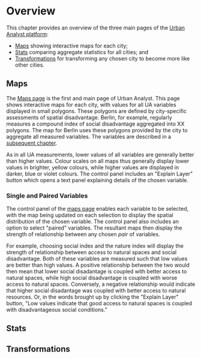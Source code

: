 # Overview

This chapter provides an overview of the three main pages of the [Urban Analyst
platform](https://urbananalyst.city):

- [Maps](https://urbananalyst.city/maps) showing interactive maps for each
  city;
- [Stats](https://urbananalyst.city/stats) comparing aggregate statistics for
  all cities; and
- [Transformations](https://urbananalyst.city/transform) for transforming any
  chosen city to become more like other cities.

## Maps

The [Maps page](https://urbananalyst.city/maps) is the first and main page of
Urban Analyst. This page shows interactive maps for each city, with values for
all UA variables displayed in small polygons. These polygons are defined by
city-specific assessments of spatial disadvantage. Berlin, for example,
regularly measures a compound index of social disadvantage aggregated into XX
polygons. The map for Berlin uses these polygons provided by the city to
aggregate all measured variables. The variables are described in a [subsequent
chapter](./variables.md).

As in all UA measurements, lower values of all variables are generally better
than higher values. Colour scales on all maps thus generally display lower
values in brighter, yellow colours, while higher values are displayed in
darker, blue or violet colours. The control panel includes an "Explain Layer"
button which opens a text panel explaining details of the chosen variable.

### Single and Paired Variables

The control panel of the [maps page](https://urbananalyst.city/maps) enables
each variable to be selected, with the map being updated on each selection to
display the spatial distribution of the chosen variable. The control panel also
includes an option to select "paired" variables. The resultant maps then
display the strength of relationship between any chosen *pair* of variables.

For example, choosing social index and the nature index will
display the strength of relationship between access to natural spaces and
social disadvantage. Both of these variables are measured such that low values
are better than high values. A positive relationship between the two would then
mean that lower social disadantage is coupled with better access to natural
spaces, while high social disadvantage is coupled with worse access to natural
spaces. Conversely, a negative relationship would indicate that higher social
disadantage was coupled with better access to natural resources. Or, in the
words brought up by clicking the "Explain Layer" button, "Low values indicate
that good access to natural spaces is coupled with disadvantageous social
conditions."

## Stats

## Transformations
